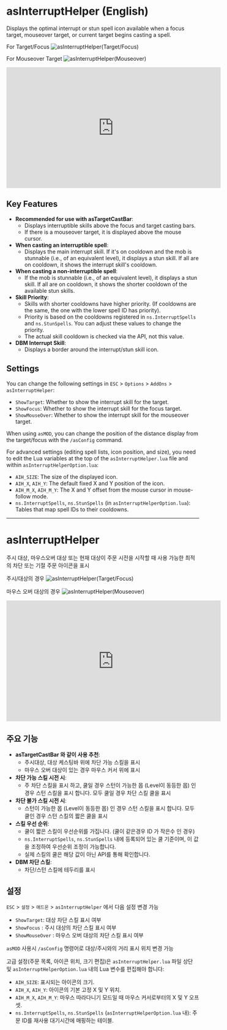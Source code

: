 # asInterruptHelper (English)

Displays the optimal interrupt or stun spell icon available when a focus target, mouseover target, or current target begins casting a spell.

For Target/Focus
![asInterruptHelper(Target/Focus)](https://github.com/aspilla/asMOD/blob/main/.Pictures/asInterruptHelper_target.jpg?raw=true)

For Mouseover Target
![asInterruptHelper(Mouseover)](https://github.com/aspilla/asMOD/blob/main/.Pictures/asInterruptHelper.jpg?raw=true)

<iframe width="560" height="315" src="https://www.youtube.com/embed/VZoYTQTJ4Jo?si=F-3UhNv6_tcTXxOP" title="YouTube video player" frameborder="0" allow="accelerometer; autoplay; clipboard-write; encrypted-media; gyroscope; picture-in-picture; web-share" referrerpolicy="strict-origin-when-cross-origin" allowfullscreen></iframe>

## Key Features

*   **Recommended for use with asTargetCastBar**:
    *   Displays interruptible skills above the focus and target casting bars.
    *   If there is a mouseover target, it is displayed above the mouse cursor.
*   **When casting an interruptible spell**:
    *   Displays the main interrupt skill. If it's on cooldown and the mob is stunnable (i.e., of an equivalent level), it displays a stun skill. If all are on cooldown, it shows the interrupt skill's cooldown.
*   **When casting a non-interruptible spell**:
    *   If the mob is stunnable (i.e., of an equivalent level), it displays a stun skill. If all are on cooldown, it shows the shorter cooldown of the available stun skills.
*   **Skill Priority**:
    *   Skills with shorter cooldowns have higher priority. (If cooldowns are the same, the one with the lower spell ID has priority).
    *   Priority is based on the cooldowns registered in `ns.InterruptSpells` and `ns.StunSpells`. You can adjust these values to change the priority.
    *   The actual skill cooldown is checked via the API, not this value.
*   **DBM Interrupt Skill**:
    *   Displays a border around the interrupt/stun skill icon.

## Settings

You can change the following settings in `ESC` > `Options` > `AddOns` > `asInterruptHelper`:

*   `ShowTarget`: Whether to show the interrupt skill for the target.
*   `ShowFocus`: Whether to show the interrupt skill for the focus target.
*   `ShowMouseOver`: Whether to show the interrupt skill for the mouseover target.

When using `asMOD`, you can change the position of the distance display from the target/focus with the `/asConfig` command.

For advanced settings (editing spell lists, icon position, and size), you need to edit the Lua variables at the top of the `asInterruptHelper.lua` file and within `asInterruptHelperOption.lua`:
*   `AIH_SIZE`: The size of the displayed icon.
*   `AIH_X`, `AIH_Y`: The default fixed X and Y position of the icon.
*   `AIH_M_X`, `AIH_M_Y`: The X and Y offset from the mouse cursor in mouse-follow mode.
*   `ns.InterruptSpells`, `ns.StunSpells` (in `asInterruptHelperOption.lua`): Tables that map spell IDs to their cooldowns.

---

# asInterruptHelper

주시 대상, 마우스오버 대상 또는 현재 대상이 주문 시전을 시작할 때 사용 가능한 최적의 차단 또는 기절 주문 아이콘을 표시

주시/대상의 경우
![asInterruptHelper(Target/Focus)](https://github.com/aspilla/asMOD/blob/main/.Pictures/asInterruptHelper_target.jpg?raw=true)   

마우스 오버 대상의 경우
![asInterruptHelper(Mouseover)](https://github.com/aspilla/asMOD/blob/main/.Pictures/asInterruptHelper.jpg?raw=true)   

<iframe width="560" height="315" src="https://www.youtube.com/embed/VZoYTQTJ4Jo?si=F-3UhNv6_tcTXxOP" title="YouTube video player" frameborder="0" allow="accelerometer; autoplay; clipboard-write; encrypted-media; gyroscope; picture-in-picture; web-share" referrerpolicy="strict-origin-when-cross-origin" allowfullscreen></iframe>

## 주요 기능

*   **asTargetCastBar 와 같이 사용 추천**:
    * 주시대상, 대상 케스팅바 위에 차단 가능 스킬을 표시
    * 마우스 오버 대상이 있는 경우 마우스 커서 위에 표시
*   **차단 가능 스킬 시전 시**:
    * 주 차단 스킬을 표시 하고, 쿨일 경우 스턴이 가능한 몹 (Level이 동등한 몹) 인 경우 스턴 스킬을 표시 합니다. 모두 쿨일 경우 차단 스킬 쿨을 표시
*   **차단 불가 스킬 시전 시**:
    * 스턴이 가능한 몹 (Level이 동등한 몹) 인 경우 스턴 스킬을 표시 합니다. 모두 쿨인 경우 스턴 스킬의 짧은 쿨을 표시
*   **스킬 우선 순위**:
    * 쿨이 짧은 스킬이 우선순위를 가집니다. (쿨이 같은경우 ID 가 작은수 인 경우) 
    * `ns.InterruptSpells`, `ns.StunSpells` 내에 등록되어 있는 쿨 기준이며, 이 값을 조정하여 우선순위 조정이 가능합니다.
    * 실제 스킬의 쿨은 해당 값이 아닌 API를 통해 확인합니다. 
*   **DBM 차단 스킬**:
    * 차단/스턴 스킬에 테두리를 표시

## 설정

`ESC` > `설정` > `애드온` > `asInterruptHelper` 에서 다음 설정 변경 가능

*   `ShowTarget`: 대상 차단 스킬 표시 여부
*   `ShowFocus` : 주시 대상의 차단 스킬 표시 여부
*   `ShowMouseOver` : 마우스 오버 대상의 차단 스킬 표시 여부

`asMOD` 사용시 `/asConfig` 명령어로 대상/주시와의 거리 표시 위치 변경 가능

고급 설정(주문 목록, 아이콘 위치, 크기 편집)은 `asInterruptHelper.lua` 파일 상단 및 `asInterruptHelperOption.lua` 내의 Lua 변수를 편집해야 합니다:
*   `AIH_SIZE`: 표시되는 아이콘의 크기.
*   `AIH_X`, `AIH_Y`: 아이콘의 기본 고정 X 및 Y 위치.
*   `AIH_M_X`, `AIH_M_Y`: 마우스 따라다니기 모드일 때 마우스 커서로부터의 X 및 Y 오프셋.
*   `ns.InterruptSpells`, `ns.StunSpells` (`asInterruptHelperOption.lua` 내): 주문 ID를 재사용 대기시간에 매핑하는 테이블.